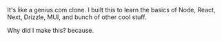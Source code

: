 It's like a genius.com clone. I built this to learn the basics of Node, React, Next, Drizzle, MUI, and bunch of other cool stuff.

Why did I make this? because.